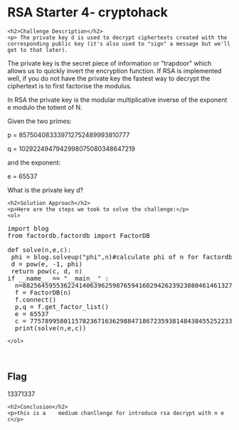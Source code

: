 
<!DOCTYPE html>
<html>

<body>
    <h1>RSA Starter 4- cryptohack</h1>

    <h2>Challenge Description</h2>
    <p> The private key d is used to decrypt ciphertexts created with the corresponding public key (it's also used to "sign" a message but we'll get to that later).

The private key is the secret piece of information or "trapdoor" which allows us to quickly invert the encryption function. If RSA is implemented well, if you do not have the private key the fastest way to decrypt the ciphertext is to first factorise the modulus.

In RSA the private key is the modular multiplicative inverse of the exponent e modulo the totient of N.

Given the two primes:

p = 857504083339712752489993810777

q = 1029224947942998075080348647219

and the exponent:

e = 65537

What is the private key d?

 </p>
 
    <h2>Solution Approach</h2>
    <p>Here are the steps we took to solve the challenge:</p>
    <ol>
<pre>
import blog
from factordb.factordb import FactorDB

def solve(n,e,c):
 phi = blog.solveup("phi",n)#calculate phi of n for factordb supported numbers
 d = pow(e, -1, phi)
 return pow(c, d, n)
if __name__ == "__main__" :
  n=882564595536224140639625987659416029426239230804614613279163
  f = FactorDB(n)
  f.connect()
  p,q = f.get_factor_list()
  e = 65537
  c = 77578995801157823671636298847186723593814843845525223303932     
  print(solve(n,e,c))
</pre>        
       
    
    </ol>
<br>
    <h2>Flag</h2>
    <p class="flag">13371337
</p>

    <h2>Conclusion</h2>
    <p>this is a    medium chanllenge for introduce rsa decrypt with n e c</p>
</body>
</html>


